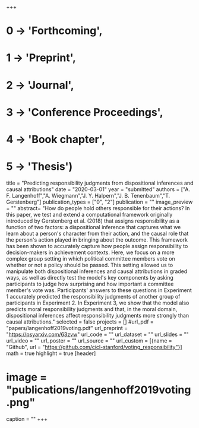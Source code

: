 +++
# 0 -> 'Forthcoming',
# 1 -> 'Preprint',
# 2 -> 'Journal',
# 3 -> 'Conference Proceedings',
# 4 -> 'Book chapter',
# 5 -> 'Thesis')

title = "Predicting responsibility judgments from dispositional inferences and causal attributions"
date = "2020-03-01"
year = "submitted"
authors = ["A. F. Langenhoff","A. Wiegmann","J. Y. Halpern","J. B. Tenenbaum","T. Gerstenberg"]
publication_types = ["0", "2"]
publication = ""
image_preview = ""
abstract= "How do people hold others responsible for their actions? In this paper, we test and extend a computational framework originally introduced by Gerstenberg et al. (2018) that assigns responsibility as a function of two factors: a dispositional inference that captures what we learn about a person's character from their action, and the causal role that the person's action played in bringing about the outcome. This framework has been shown to accurately capture how people assign responsibility to decision-makers in achievement contexts. Here, we focus on a more complex group setting in which political committee members vote on whether or not a policy should be passed. This setting allowed us to manipulate both dispositional inferences and causal attributions in graded ways, as well as directly test the model's key components by asking participants to judge how surprising and how important a committee member's vote was. Participants' answers to these questions in Experiment 1 accurately predicted the responsibility judgments of another group of participants in Experiment 2. In Experiment 3, we show that the model also predicts moral responsibility judgments and that, in the moral domain, dispositional inferences affect responsibility judgments more strongly than causal attributions."
selected = false
projects = []
#url_pdf = "papers/langenhoff2019voting.pdf"
url_preprint = "https://psyarxiv.com/63zvw"
url_code = ""
url_dataset = ""
url_slides = ""
url_video = ""
url_poster = ""
url_source = ""
url_custom = [{name = "Github", url = "https://github.com/cicl-stanford/voting_responsibility"}]
math = true
highlight = true
[header]
# image = "publications/langenhoff2019voting.png"
caption = ""
+++